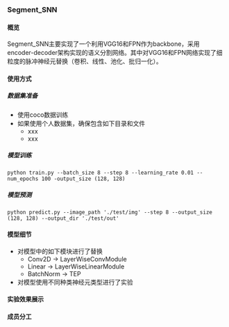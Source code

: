 ### Segment_SNN
#### 概览
Segment_SNN主要实现了一个利用VGG16和FPN作为backbone，采用encoder-decoder架构实现的语义分割网络。其中对VGG16和FPN网络实现了细粒度的脉冲神经元替换（卷积、线性、池化、批归一化）。
#### 使用方式
##### 数据集准备
+ 使用coco数据训练
+ 如果使用个人数据集，确保包含如下目录和文件
  + xxx
  + xxx
##### 模型训练
``
python train.py --batch_size 8 --step 8 --learning_rate 0.01 --num_epochs 100 -output_size (128, 128)
``

##### 模型预测
``
python predict.py --image_path './test/img' --step 8 --output_size (128, 128) --output_dir './test/out'
``
#### 模型细节
+ 对模型中的如下模块进行了替换
  + Conv2D $\rightarrow$ LayerWiseConvModule
  + Linear $\rightarrow$ LayerWiseLinearModule
  + BatchNorm $\rightarrow$ TEP
+ 对模型使用不同种类神经元类型进行了实验
#### 实验效果展示

#### 成员分工